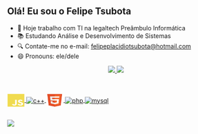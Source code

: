 ## Olá! Eu sou o Felipe Tsubota

- 🚀 Hoje trabalho com TI na legaltech Preâmbulo Informática
- 📚 Estudando Análise e Desenvolvimento de Sistemas
- 🔍 Contate-me no e-mail: felipeplacidiotsubota@hotmail.com
- 😄 Pronouns: ele/dele

<div align="center">
  <a href="https://github.com/ftsubota">
  <img height="180em" src="https://github-readme-stats.vercel.app/api?username=ftsubota&show_icons=true&theme=dracula&include_all_commits=true&count_private=true"/>
  <img height="180em" src="https://github-readme-stats.vercel.app/api/top-langs/?username=ftsubota&layout=compact&langs_count=7&theme=dracula"/>
</div>

  ##
  
<div style="display: inline_block"><br>
  <img align="center" alt="Js" height="30" width="40" src="https://raw.githubusercontent.com/devicons/devicon/master/icons/javascript/javascript-plain.svg">
  <img align="center" alt="c++" height="30" width="40" src="https://cdn.jsdelivr.net/gh/devicons/devicon/icons/cplusplus/cplusplus-original.svg" />
  <img align="center" alt="HTML5" height="30" width="40" src="https://raw.githubusercontent.com/devicons/devicon/master/icons/html5/html5-original.svg">
  <img align="center" alt="php" height="30" width="40" src="https://cdn.jsdelivr.net/gh/devicons/devicon/icons/php/php-original.svg" />
  <img align="center" alt="mysql" height="30" width="40" src="https://cdn.jsdelivr.net/gh/devicons/devicon/icons/mysql/mysql-original.svg" />
</div>
  
 ## 
  
<div> 
  <a href="https://www.linkedin.com/in/felipe-tsubota-placidio-8919211bb/" target="_blank"><img src="https://img.shields.io/badge/-LinkedIn-%230077B5?style=for-the-badge&logo=linkedin&logoColor=white" target="_blank"></a> 
 
 ##


 
</div>
